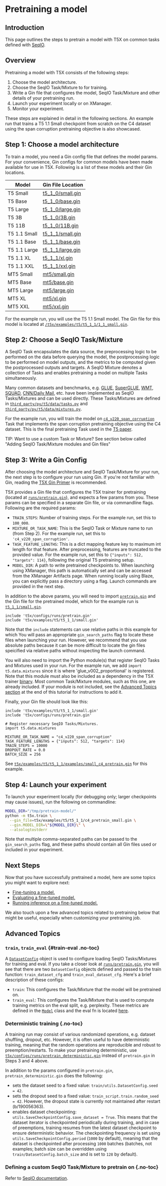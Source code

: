 # Pretraining a model


## Introduction

This page outlines the steps to pretrain a model with T5X on common tasks
defined with [SeqIO](https://github.com/google/seqio/blob/main/README.md).

## Overview

Pretraining a model with T5X consists of the following steps:

1.  Choose the model architecture.
2.  Choose the SeqIO Task/Mixture to for training.
3.  Write a Gin file that configures the model, SeqIO Task/Mixture and other
    details of your pretraining run.
4.  Launch your experiment locally or on XManager.
5.  Monitor your experiment.

These steps are explained in detail in the following sections. An example run
that trains a T5 1.1 Small checkpoint from scratch on the C4 dataset using the
span corruption pretraining objective is also showcased.

## Step 1: Choose a model architecture

To train a model, you need a Gin config file that defines the model params. For
your convenience, Gin configs for common models have been made available for use
in T5X. Following is a list of these models and their Gin locations.

Model                                 | Gin File Location
------------------------------------- | -----------------
T5 Small                              | [t5_1_0/small.gin](https://github.com/google-research/t5x/tree/main/t5x/examples/t5/t5_1_0/small.gin)
T5 Base                               | [t5_1_0/base.gin](https://github.com/google-research/t5x/tree/main/t5x/examples/t5/t5_1_0/base.gin)
T5 Large                              | [t5_1_0/large.gin](https://github.com/google-research/t5x/tree/main/t5x/examples/t5/t5_1_0/large.gin)
T5 3B                                 | [t5_1_0/3B.gin](https://github.com/google-research/t5x/tree/main/t5x/examples/t5/t5_1_0/3B.gin)
T5 11B                                | [t5_1_0/11B.gin](https://github.com/google-research/t5x/tree/main/t5x/examples/t5/t5_1_0/11B.gin)
T5 1.1 Small                          | [t5_1_1/small.gin](https://github.com/google-research/t5x/tree/main/t5x/examples/t5/t5_1_1/small.gin)
T5 1.1 Base                           | [t5_1_1/base.gin](https://github.com/google-research/t5x/tree/main/t5x/examples/t5/t5_1_1/base.gin)
T5 1.1 Large                          | [t5_1_1/large.gin](https://github.com/google-research/t5x/tree/main/t5x/examples/t5/t5_1_1/large.gin)
T5 1.1 XL                             | [t5_1_1/xl.gin](https://github.com/google-research/t5x/tree/main/t5x/examples/t5/t5_1_1/xl.gin)
T5 1.1 XXL                            | [t5_1_1/xxl.gin](https://github.com/google-research/t5x/tree/main/t5x/examples/t5/t5_1_1/xxl.gin)
MT5 Small                             | [mt5/small.gin](https://github.com/google-research/t5x/tree/main/t5x/examples/t5/mt5/small.gin)
MT5 Base                              | [mt5/base.gin](https://github.com/google-research/t5x/tree/main/t5x/examples/t5/mt5/base.gin)
MT5 Large                             | [mt5/large.gin](https://github.com/google-research/t5x/tree/main/t5x/examples/t5/mt5/large.gin)
MT5 XL                                | [mt5/xl.gin](https://github.com/google-research/t5x/tree/main/t5x/examples/t5/mt5/xl.gin)
MT5 XXL                               | [mt5/xxl.gin](https://github.com/google-research/t5x/tree/main/t5x/examples/t5/mt5/xxl.gin)

For the example run, you will use the T5 1.1 Small model. The Gin file for this
model is located at
[`/t5x/examples/t5/t5_1_1/1_1_small.gin`](https://github.com/google-research/t5x/tree/main/t5x/examples/t5/t5_1_1/small.gin).

## Step 2: Choose a SeqIO Task/Mixture

A SeqIO Task encapsulates the data source, the preprocessing logic to be
performed on the data before querying the model, the postprocessing logic to be
performed on model outputs, and the metrics to be computed given the
postprocessed outputs and targets. A SeqIO Mixture denotes a collection of Tasks
and enables pretraining a model on multiple Tasks simultaneously.

Many common datasets and benchmarks, e.g. [GLUE](https://gluebenchmark.com/),
[SuperGLUE](https://super.gluebenchmark.com/),
[WMT](https://www.tensorflow.org/datasets/catalog/wmt_t2t_translate),
[SQUAD](https://rajpurkar.github.io/SQuAD-explorer/),
[CNN/Daily Mail](https://github.com/abisee/cnn-dailymail), etc. have been
implemented as SeqIO Tasks/Mixtures and can be used directly. These
Tasks/Mixtures are defined in
[`third_party/py/t5/data/tasks.py`](https://github.com/google-research/text-to-text-transfer-transformer/tree/main/t5/data/tasks.py)
and
[`third_party/py/t5/data/mixtures.py`](https://github.com/google-research/text-to-text-transfer-transformer/tree/main/t5/data/mixtures.py).

For the example run, you will train the model on
[`c4_v220_span_corruption`](https://github.com/google-research/text-to-text-transfer-transformer/tree/main/t5/data/tasks.py?l=42&rcl=370153959)
Task that implements the span corruption pretraining objective using the C4
dataset. This is the final pretraining Task used in the
[T5 paper](https://arxiv.org/pdf/1910.10683.pdf%C3%82%C2%A0).

TIP: Want to use a custom Task or Mixture? See section below called "Adding
SeqIO Task/Mixture modules and Gin files"

## Step 3: Write a Gin Config

After choosing the model architecture and SeqIO Task/Mixture for your run, the
next step is to configure your run using Gin. If you're not familiar with Gin,
reading the [T5X Gin Primer](gin.md) is recommended.

T5X provides a Gin file that configures the T5X trainer for pretraining (located
at
[`runs/pretrain.gin`](https://github.com/google-research/t5x/tree/main/t5x/configs/runs/pretrain.gin)),
and expects a few params from you. These params can be specified in a separate
Gin file, or via commandline flags. Following are the required params:

+   `TRAIN_STEPS`: Number of training steps. For the example run, set this to
    `100_000`.
+   `MIXTURE_OR_TASK_NAME`: This is the SeqIO Task or Mixture name to run (from
    Step 2). For the example run, set this to `'c4_v220_span_corruption'`.
+   `TASK_FEATURE_LENGTHS`: This is a dict mapping feature key to maximum int
    length for that feature. After preprocessing, features are truncated to the
    provided value. For the example run, set this to `{"inputs": 512, "targets":
    114}`, following the original T5 pretraining setup.
+   `MODEL_DIR`: A path to write pretrained checkpoints to. When launching using
    XManager, this path is automatically set and can be accessed from the
    XManager Artifacts page. When running locally using Blaze, you can
    explicitly pass a directory using a flag. Launch commands are provided in
    the next step.

In addition to the above params, you will need to import
[`pretrain.gin`](https://github.com/google-research/t5x/tree/main/t5x/configs/runs/pretrain.gin)
and the Gin file for the pretrained model, which for the example run is
[`t5_1_1/small.gin`](https://github.com/google-research/t5x/tree/main/t5x/examples/t5/t5_1_1/small.gin).

```gin
include 't5x/configs/runs/pretrain.gin'
include 't5x/examples/t5/t5_1_1/small.gin'
```

Note that the `include` statements can use relative paths in this example for
which You will pass an appropriate `gin_search_paths` flag to locate these files
when launching your run. However, we recommend that you use absolute paths
because it can be more difficult to locate the gin files speicified via relative
paths without inspecting the launch command.

You will also need to import the Python module(s) that register SeqIO Tasks and
Mixtures used in your run. For the example run, we add `import t5.data.mixtures`
since it is where 'glue_v002_proportional' is registered. Note that this module
must also be included as a dependency in the T5X trainer
[binary](https://github.com/google-research/t5x/tree/main/t5x/BUILD;l=74;rcl=398627055). Most
common Task/Mixture modules, such as this one, are already included. If your
module is not included, see the [Advanced Topics section](#custom-t5x-binaries)
at the end of this tutorial for instructions to add it.

Finally, your Gin file should look like this:

```gin
include 't5x/examples/t5/t5_1_1/small.gin'
include 't5x/configs/runs/pretrain.gin'

# Register necessary SeqIO Tasks/Mixtures.
import t5.data.mixtures

MIXTURE_OR_TASK_NAME = "c4_v220_span_corruption"
TASK_FEATURE_LENGTHS = {"inputs": 512, "targets": 114}
TRAIN_STEPS = 10000
DROPOUT_RATE = 0.0
BATCH_SIZE = 256
```

See
[`t5x/examples/t5/t5_1_1/examples/small_c4_pretrain.gin`](https://github.com/google-research/t5x/tree/main/t5x/examples/t5/t5_1_1/small_c4_pretrain.gin)
for this example.


## Step 4: Launch your experiment

To launch your experiment locally (for debugging only; larger checkpoints may
cause issues), run the following on commandline:

```sh
MODEL_DIR="/tmp/pretrain-model/"
python -m t5x.train \
  --gin_file=t5x/examples/t5/t5_1_1/c4_pretrain_small.gin \
  --gin.MODEL_DIR=\"${MODEL_DIR}\" \
  --alsologtostderr
```

Note that multiple comma-separated paths can be passed to the `gin_search_paths`
flag, and these paths should contain all Gin files used or included in your
experiment.


## Next Steps

Now that you have successfully pretrained a model, here are some topics you
might want to explore next:

+   [Fine-tuning a model.](finetune)
+   [Evaluating a fine-tuned model.](eval)
+   [Running inference on a fine-tuned model.](infer)

We also touch upon a few advanced topics related to pretraining below that might
be useful, especially when customizing your pretraining job.

## Advanced Topics

### `train`, `train_eval` {#train-eval .no-toc}

A
[`DatasetConfig`](https://github.com/google-research/t5x/tree/main/t5x/utils.py?l=113&rcl=375475889)
object is used to configure loading SeqIO Tasks/Mixtures for training and eval.
If you take a closer look at
[`runs/pretrain.gin`](https://github.com/google-research/t5x/tree/main/t5x/configs/runs/pretrain.gin),
you will see that there are two `DatasetConfig` objects defined and passed to
the train function: `train_dataset_cfg` and `train_eval_dataset_cfg`. Here's a
brief description of these configs:

+   `train`: This configures the Task/Mixture that the model will be pretrained
    on.
+   `train_eval`: This configures the Task/Mixture that is used to compute
    training metrics on the eval split, e.g. perplexity. These metrics are
    defined in the
    [`Model`](https://github.com/google-research/t5x/tree/main/t5x/models.py;l=257-266;rcl=394045248)
    class and the eval fn is located
    [here](https://github.com/google-research/t5x/tree/main/t5x/trainer.py?l=212&rcl=371778063).

### Deterministic training {.no-toc}

A training run may consist of various randomized operations, e.g. dataset
shuffling, dropout, etc. However, it is often useful to have deterministic
training, meaning that the random operations are reproducible and robust to
preemption/restarts. To make your pretraining deterministic, use
[`t5x/configs/runs/pretrain_deterministic.gin`](https://github.com/google-research/t5x/tree/main/t5x/configs/runs/pretrain_deterministic.gin)
instead of `pretrain.gin` in Steps 3 and 4 above.

In addition to the params configured in `pretrain.gin`,
`pretrain_deterministic.gin` does the following:

+   sets the dataset seed to a fixed value: `train/utils.DatasetConfig.seed =
    42`.
+   sets the dropout seed to a fixed value: `train_script.train.random_seed =
    42`. However, the dropout state is currently not maintained after restart
    (b/190056363).
+   enables dataset checkpointing: `utils.SaveCheckpointConfig.save_dataset =
    True`. This means that the dataset iterator is checkpointed periodically
    during training, and in case of preemptions, training resumes from the
    latest dataset checkpoint to ensure deterministic behavior. The
    checkpointing frequency is set using `utils.SaveCheckpointConfig.period`
    (`1000` by default), meaning that the dataset is checkpointed after
    processing `1000` batches (batches, not examples; batch size can be
    overridden using `train/DatasetConfig.batch_size` and is set to `128` by
    default).


### Defining a custom SeqIO Task/Mixture to pretrain on {.no-toc}

Refer to [SeqIO documentation](https://github.com/google/seqio/blob/main/README.md).
